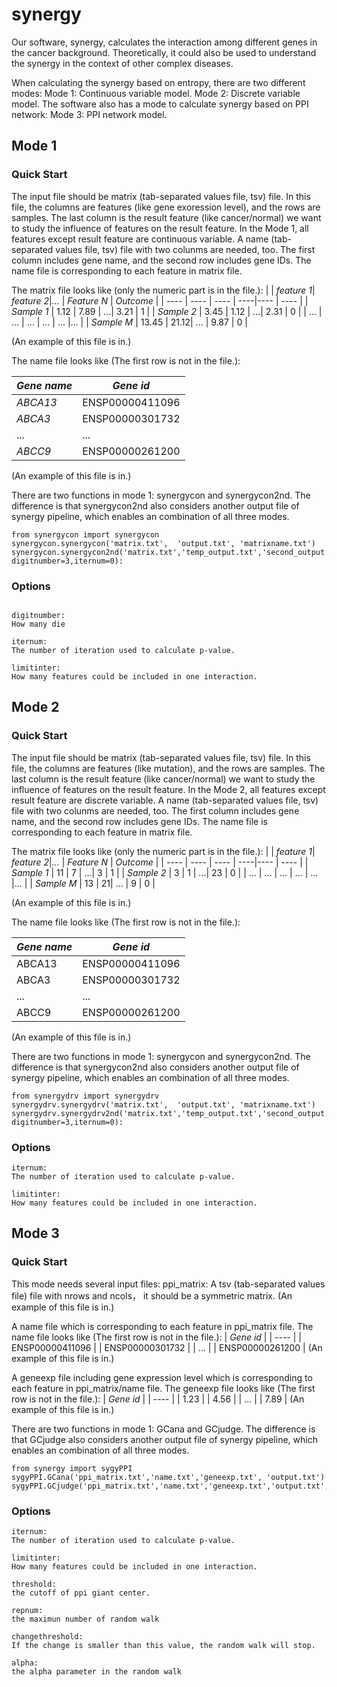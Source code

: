 # synergy
Our software, synergy, calculates the interaction among different genes in the cancer background. Theoretically, it could also be used to understand the synergy in the context of other complex diseases.

When calculating the synergy based on entropy, there are two different modes:
Mode 1: Continuous variable model. 
Mode 2: Discrete variable model.
The software also has a mode to calculate synergy based on PPI network:
Mode 3: PPI network model.

## Mode 1
### Quick Start
The input file should be matrix (tab-separated values file, tsv) file. In this file, the columns are features (like gene exoression level), and the rows are samples. 
The last column is the result feature (like cancer/normal) we want to study the influence of features on the result feature. In the Mode 1, all features except result feature 
are continuous variable. A name (tab-separated values file, tsv) file with two colunms are needed, too. The first column includes gene name, and the second row includes gene IDs. The name file is corresponding to each feature in matrix file. 

The matrix file looks like (only the numeric part is in the file.): 
|          | *feature 1*|  *feature 2*|*...* | *Feature N* | *Outcome* |
|  ----    |    ----  | ---- | ----|----  | ---- |
| *Sample 1* | 1.12     | 7.89 |  ...| 3.21 | 1    |
| *Sample 2* | 3.45     | 1.12 |  ...| 2.31 | 0    |
| ...      | ...      | ...  | ... | ...  |...   |
| *Sample M* | 13.45    | 21.12| ... | 9.87 | 0    |

(An example of this file is in.)

The name file looks like (The first row is not in the file.): 

|  *Gene name*   | *Gene id*  |
| ----  | ---- |
|*ABCA13* |	ENSP00000411096 |
|*ABCA3*	| ENSP00000301732 |
| ...   | ...             |
|*ABCC9*  |	ENSP00000261200 |

(An example of this file is in.)

There are two functions in mode 1: synergycon and synergycon2nd.
The difference is that synergycon2nd also considers another output file of synergy pipeline, which enables an combination of all three modes.
```
from synergycon import synergycon
synergycon.synergycon('matrix.txt',  'output.txt', 'matrixname.txt')
synergycon.synergycon2nd('matrix.txt','temp_output.txt','second_output.txt','matrixname.txt', digitnumber=3,iternum=0):

```
### Options
```

digitnumber:
How many die

iternum:
The number of iteration used to calculate p-value.

limitinter:
How many features could be included in one interaction.

```

## Mode 2
### Quick Start
The input file should be matrix (tab-separated values file, tsv) file. In this file, the columns are features (like mutation), and the rows are samples. 
The last column is the result feature (like cancer/normal) we want to study the influence of features on the result feature. In the Mode 2, all features except result feature 
are discrete variable. A name (tab-separated values file, tsv) file with two colunms are needed, too. The first column includes gene name, and the second row includes gene IDs.
The name file is corresponding to each feature in matrix file. 

The matrix file looks like (only the numeric part is in the file.): 
|          | *feature 1*|  *feature 2*|*...* | *Feature N* | *Outcome* |
|  ----    |    ----  | ---- | ----|----  | ---- |
| *Sample 1* | 11     | 7 |  ...| 3 | 1    |
| *Sample 2* | 3     | 1 |  ...| 23 | 0    |
| ...      | ...      | ...  | ... | ...  |...   |
| *Sample M* | 13    | 21| ... | 9 | 0    |

(An example of this file is in.)

The name file looks like (The first row is not in the file.): 

|  *Gene name*   | *Gene id*  |
|     ----       | ----       |
|ABCA13 |	ENSP00000411096 |
|ABCA3	 | ENSP00000301732 |
| ...    | ...             |
|ABCC9   |	ENSP00000261200 |

(An example of this file is in.)

There are two functions in mode 1: synergycon and synergycon2nd.
The difference is that synergycon2nd also considers another output file of synergy pipeline, which enables an combination of all three modes.
```
from synergydrv import synergydrv
synergydrv.synergydrv('matrix.txt',  'output.txt', 'matrixname.txt')
synergydrv.synergydrv2nd('matrix.txt','temp_output.txt','second_output.txt','matrixname.txt', digitnumber=3,iternum=0):

```
### Options
```
iternum:
The number of iteration used to calculate p-value.

limitinter:
How many features could be included in one interaction.
```


## Mode 3
### Quick Start
This mode needs several input files:
ppi_matrix:
A tsv (tab-separated values file) file with nrows and ncols， it should be a symmetric matrix.
(An example of this file is in.)

A name file which is corresponding to each feature in ppi_matrix file.
The name file looks like (The first row is not in the file.): 
| *Gene id*  |
| ---- |
|	ENSP00000411096 |
| ENSP00000301732 |
| ...             |
|	ENSP00000261200 |
(An example of this file is in.)

A geneexp file including gene expression level which is corresponding to each feature in ppi_matrix/name file.
The geneexp file looks like (The first row is not in the file.): 
| *Gene id*  |
| ---- |
|	1.23 |
| 4.56 |
| ...  |
|	7.89 |
(An example of this file is in.)





There are two functions in mode 1: GCana and GCjudge.
The difference is that GCjudge also considers another output file of synergy pipeline, which enables an combination of all three modes.
```
from synergy import sygyPPI
sygyPPI.GCana('ppi_matrix.txt','name.txt','geneexp.txt', 'output.txt')
sygyPPI.GCjudge('ppi_matrix.txt','name.txt','geneexp.txt','output.txt','temp_output.txt')

```
### Options
```
iternum:
The number of iteration used to calculate p-value.

limitinter:
How many features could be included in one interaction.

threshold:
the cutoff of ppi giant center.

repnum: 
the maximun number of random walk

changethreshold:
If the change is smaller than this value, the random walk will stop.

alpha:
the alpha parameter in the random walk

```

